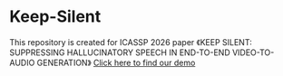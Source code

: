 # Keep-Silent
This repository is created for ICASSP 2026 paper 《KEEP SILENT: SUPPRESSING HALLUCINATORY SPEECH IN END-TO-END VIDEO-TO-AUDIO GENERATION》
[Click here to find our demo](https://oldjohn.top/KEEP-SILENT-DEMO)
